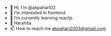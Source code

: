 - 👋 Hi, I’m @akpahari03
- 👀 I’m interested in frontend
- 🌱 I’m currently learning reactjs
- 💞️ Harshita
- 📫 How to reach me akpahari2003@gmail.com

<!---
akpahari03/akpahari03 is a ✨ special ✨ repository because its `README.md` (this file) appears on your GitHub profile.
You can click the Preview link to take a look at your changes.
--->
